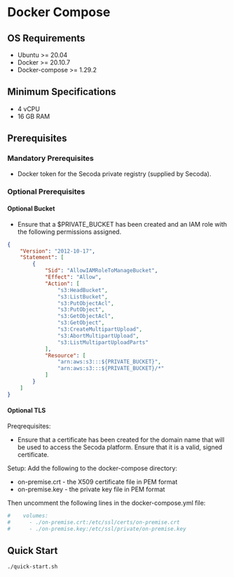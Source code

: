 # Docker Compose

## OS Requirements

* Ubuntu >= 20.04
* Docker >= 20.10.7
* Docker-compose >= 1.29.2

## Minimum Specifications

* 4 vCPU
* 16 GB RAM

## Prerequisites
### Mandatory Prerequisites
* Docker token for the Secoda private registry (supplied by Secoda).

### Optional Prerequisites
#### Optional Bucket

* Ensure that a $PRIVATE_BUCKET has been created and an IAM role with the following permissions assigned.
```json
{
    "Version": "2012-10-17",
    "Statement": [
        {
            "Sid": "AllowIAMRoleToManageBucket",
            "Effect": "Allow",
            "Action": [
                "s3:HeadBucket",
                "s3:ListBucket",
                "s3:PutObjectAcl",
                "s3:PutObject",
                "s3:GetObjectAcl",
                "s3:GetObject",
                "s3:CreateMultipartUpload",
                "s3:AbortMultipartUpload",
                "s3:ListMultipartUploadParts"
            ],
            "Resource": [
                "arn:aws:s3:::${PRIVATE_BUCKET}",
                "arn:aws:s3:::${PRIVATE_BUCKET}/*"
            ]
        }
    ]
}
```

#### Optional TLS

Preqrequisites:
* Ensure that a certificate has been created for the domain name that will be used to access the Secoda platform. Ensure that it is a valid, signed certificate.

Setup:
Add the following to the docker-compose directory:
* on-premise.crt - the X509 certificate file in PEM format
* on-premise.key - the private key file in PEM format

Then uncomment the following lines in the docker-compose.yml file:
```yaml
#    volumes:
#      - ./on-premise.crt:/etc/ssl/certs/on-premise.crt
#      - ./on-premise.key:/etc/ssl/private/on-premise.key
```

## Quick Start

```bash
./quick-start.sh
```
